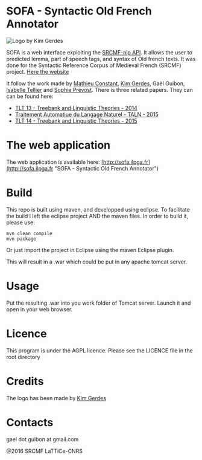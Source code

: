 SOFA - Syntactic Old French Annotator
===============

![Logo by Kim Gerdes](http://sofa.ilpga.fr:8888/sofa/img/logo-KimGerdes/sofa200.png "Logo by Kim Gerdes")


SOFA is a web interface exploiting the [SRCMF-nlp API](https://github.com/gguibon/SRCMF-nlp-api "SRCMF nlp"). It allows the user to predicted lemma, part of speech tags, and syntax of Old french texts. 
It was done for the Syntactic Reference Corpus of Medieval French (SRCMF) project. [Here the website](http://srcmf.org/ "SRCMF's Homepage")

It follow the work made by [Mathieu Constant](http://igm.univ-mlv.fr/~mconstan/ "Mathieu Constant Website"), [Kim Gerdes](http://gerdes.fr/ "Kim Gerdes website"), Gaël Guibon, [Isabelle Tellier](http://www.lattice.cnrs.fr/sites/itellier/ "Isabelle Tellier website") and [Sophie Prévost](http://www.lattice.cnrs.fr/Sophie-Prevost,229 "Sophie Prévost website"). There is three related papers. They can can be found here:
- [TLT 13 - Treebank and Linguistic Theories - 2014](http://srcmf.org/ "TLT13 paper")
- [Traitement Automatiue du Langage Naturel - TALN - 2015](http://srcmf.org/ "TALN 2015 french paper")
- [TLT 14 - Treebank and Linguistic Theories - 2015](http://srcmf.org/ "TLT14 paper")

# The web application

The web application is available here: [http://sofa.ilpga.fr](http://sofa.ilpga.fr "SOFA - Syntactic Old French Annotator")

# Build

This repo is built using maven, and developped using eclipse. To facilitate the build I left the eclipse project AND the maven files. In order to build it, please use:

```
mvn clean compile
mvn package
```

Or just import the project in Eclipse using the maven Eclipse plugin.

This will result in a .war which could be put in any apache tomcat server.

# Usage

Put the resulting .war into you work folder of Tomcat server. Launch it and open in your web browser.

# Licence

This program is under the AGPL licence. Please see the LICENCE file in the root directory

# Credits
The logo has been made by [Kim Gerdes](http://gerdes.fr/ "Kim Gerdes Website")

# Contacts

gael dot guibon at gmail.com

@2016 SRCMF LaTTiCe-CNRS
